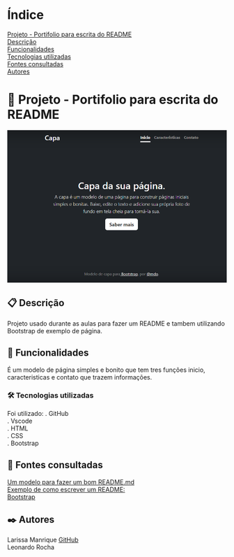 # Índice 

[Projeto - Portifolio para escrita do README](#projeto---portifolio-para-escrita-do-readme)  
[Descrição](#descri%C3%A7%C3%A3o)  
[Funcionalidades](#funcionalidades)  
[Tecnologias utilizadas](#tecnologias-utilizadas)  
[Fontes consultadas](#fontes-consultadas)  
[Autores](#autores)  

#  🚀 Projeto - Portifolio para escrita do README
![image](img/capa.png)

## 📋 Descrição
Projeto usado durante as aulas para fazer um README e tambem utilizando Bootstrap de exemplo de página.

##  🔧 Funcionalidades
É um modelo de página simples e bonito que tem tres funções inicio, caracteristicas e contato que trazem informações.

### 🛠️ Tecnologias utilizadas
Foi utilizado:
. GitHub  
. Vscode  
. HTML  
. CSS  
. Bootstrap  

## 📄 Fontes consultadas 
[Um modelo para fazer um bom README.md](https://gist.github.com/lohhans/f8da0b147550df3f96914d3797e9fb89)  
[Exemplo de como escrever um README:](https://www.alura.com.br/artigos/escrever-bom-readme)  
[Bootstrap](https://getbootstrap.com/)

## ✒️ Autores
Larissa Manrique
[GitHub](https://github.com/larissassk)  
Leonardo Rocha 

